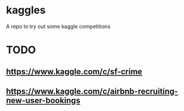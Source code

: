 # kaggles
A repo to try out some kaggle competitions

# TODO
## https://www.kaggle.com/c/sf-crime
## https://www.kaggle.com/c/airbnb-recruiting-new-user-bookings

